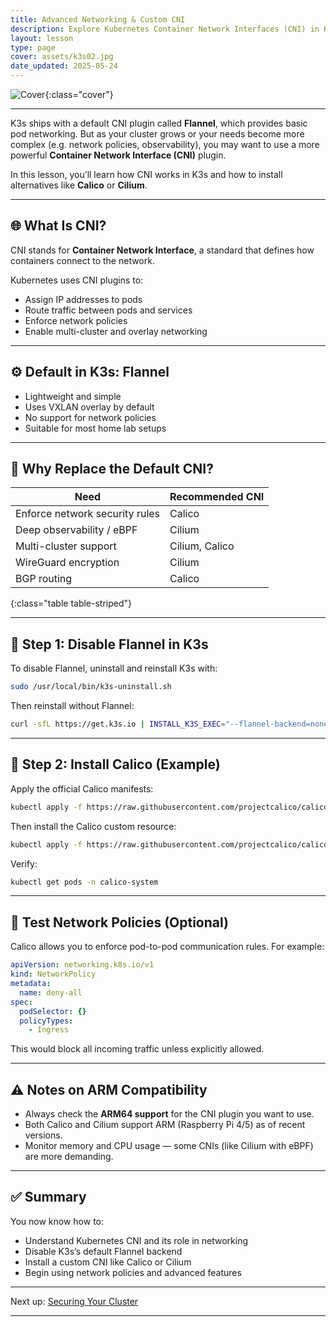 ```yaml
---
title: Advanced Networking & Custom CNI
description: Explore Kubernetes Container Network Interfaces (CNI) in K3s and learn how to replace the default Flannel with more advanced CNIs like Calico or Cilium.
layout: lesson
type: page
cover: assets/k3s02.jpg
date_updated: 2025-05-24
---
```


![Cover]({{page.cover}}){:class="cover"}

---

K3s ships with a default CNI plugin called **Flannel**, which provides basic pod networking. But as your cluster grows or your needs become more complex (e.g. network policies, observability), you may want to use a more powerful **Container Network Interface (CNI)** plugin.

In this lesson, you’ll learn how CNI works in K3s and how to install alternatives like **Calico** or **Cilium**.

---

## 🌐 What Is CNI?

CNI stands for **Container Network Interface**, a standard that defines how containers connect to the network.

Kubernetes uses CNI plugins to:

- Assign IP addresses to pods
- Route traffic between pods and services
- Enforce network policies
- Enable multi-cluster and overlay networking

---

## ⚙️ Default in K3s: Flannel

- Lightweight and simple
- Uses VXLAN overlay by default
- No support for network policies
- Suitable for most home lab setups

---

## 🚀 Why Replace the Default CNI?

| Need                            | Recommended CNI |
|----------------------------------|------------------|
| Enforce network security rules   | Calico          |
| Deep observability / eBPF        | Cilium          |
| Multi-cluster support            | Cilium, Calico  |
| WireGuard encryption             | Cilium          |
| BGP routing                      | Calico          |
{:class="table table-striped"}

---

## 🧼 Step 1: Disable Flannel in K3s

To disable Flannel, uninstall and reinstall K3s with:

```bash
sudo /usr/local/bin/k3s-uninstall.sh
````

Then reinstall without Flannel:

```bash
curl -sfL https://get.k3s.io | INSTALL_K3S_EXEC="--flannel-backend=none --disable-network-policy" sh -
```

---

## 🧱 Step 2: Install Calico (Example)

Apply the official Calico manifests:

```bash
kubectl apply -f https://raw.githubusercontent.com/projectcalico/calico/v3.26.1/manifests/tigera-operator.yaml
```

Then install the Calico custom resource:

```bash
kubectl apply -f https://raw.githubusercontent.com/projectcalico/calico/v3.26.1/manifests/custom-resources.yaml
```

Verify:

```bash
kubectl get pods -n calico-system
```

---

## 🧪 Test Network Policies (Optional)

Calico allows you to enforce pod-to-pod communication rules. For example:

```yaml
apiVersion: networking.k8s.io/v1
kind: NetworkPolicy
metadata:
  name: deny-all
spec:
  podSelector: {}
  policyTypes:
    - Ingress
```

This would block all incoming traffic unless explicitly allowed.

---

## ⚠️ Notes on ARM Compatibility

- Always check the **ARM64 support** for the CNI plugin you want to use.
- Both Calico and Cilium support ARM (Raspberry Pi 4/5) as of recent versions.
- Monitor memory and CPU usage — some CNIs (like Cilium with eBPF) are more demanding.

---

## ✅ Summary

You now know how to:

- Understand Kubernetes CNI and its role in networking
- Disable K3s’s default Flannel backend
- Install a custom CNI like Calico or Cilium
- Begin using network policies and advanced features

---

Next up: [Securing Your Cluster](16_securing_your_cluster)

---
